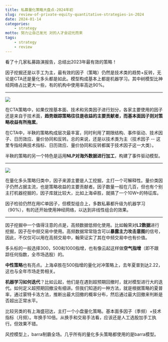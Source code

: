 ```yaml
---
title: 私募量化策略大盘点-2024年初
slug: review-of-private-equity-quantitative-strategies-in-2024
date: 2024-01-14
categories:
    - strategy
motto: 努力让自己发光 对的人才会迎光而来
tags: 
    - strategy
    - review
---
```


看了十几家私募路演报告，总结出2023年最有效的策略！

因子挖掘还是以手工为主，最有效的因子（策略）仍然是技术类的趋势+反转，无论是CTA还是量化多头都是如此。模型构成基本上都是机器学习。其中树模型比神经网络占比更大一些，有的机构中使用率高达90%。

<!--more-->
---

![](https://images.jieyu.ai/images/2024/01/private-equity-strategy-cta.png)

在CTA策略中，如果仅按基本面、技术和另类因子进行划分，各家主要使用的因子还是来自于技术面，**趋势跟踪策略往往是收益的主要贡献者，而基本面因子则对策略收益有所拖累**。

在CTA中，半鞅的策略构成层次最丰富，同时利用了期限结构、事件驱动、技术因子、日历效应、量价协同和反转。总的来说，还是以技术类为主（技术因子 -- 这里专指经典技术指标、日历效应、量价协同和反转都属于技术因子这一大类）。

半鞅的策略的另一个特色是运用**NLP对海外数据进行加工**，构建了事件驱动模型。

---

![](https://images.jieyu.ai/images/2024/01/private-equity-strategy-long.png)

在量化多头策略归类中，因子来源主要是人工挖掘，主打一个可解释性。量价类因子仍然占据主流，也是策略收益的主要贡献者。因子数量一般在几百，但也有个别主打机器挖掘的，因子库就比较大，比如上海卓胜，就搞了一个10W+的特征库。

因子检验仍然在用IC单因子，但模型组合上，多数私募都升级为机器学习（90%），有的还开始使用神经网络，以达到非线性组合的效果。

---

因子挖掘中一个值得注意的点是，高频数据低频化使用。比如翰荣对**L2数据**进行挖掘，因子在中频交易中使用。高频数据常常隐含可以**暴露主力攻击意图**的信号，因此，不仅仅可以用在高频交易中，翰荣证实了其在中频交易中也有价值。

多头标的一般选择300，500和1000指增，也有像云起这样做**空气指增**（即不跟踪任何指数，全市场选股）的。

**中性策略**也有亮点。上海卓胜在500指增的量化对冲策略上，去年夏普到达2.22，这也与全年市场走势相关。

**机器学习如何迭代**？比如云起，他们是在遇到超预期回撤时，就对模型进行大的迭代。如何定义超预期回撤没有细讲。但我们知道的一种方法，就是根据策略的夏普率，通过蒙特卡洛方法，推断出最大回撤的概率分布，然后通过最大回撤来判断是否超出正常水平。

比较另类的有上海盛冠达，主打一个小盘量化策略。基本面多因子（季频）+技术指标（月频）。年换手10倍。从换手和交易手法看，应该还是人工选股加手工执行。但效果不错。

风控模型上，barra制霸全场。几乎所有的量化多头策略都使用的是barra模型。

